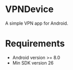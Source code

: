 # VPNDevice 

A simple VPN app for Android.

# Requirements
* Android version >= 8.0
* Min SDK version 26




